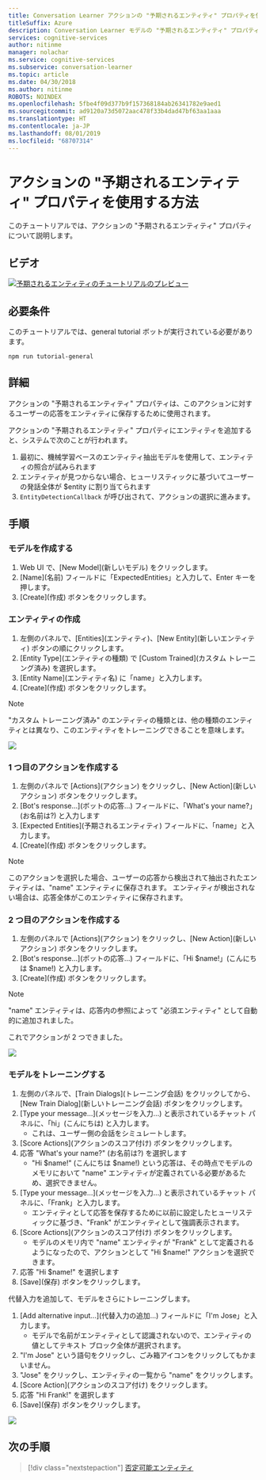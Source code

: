 ```yaml
---
title: Conversation Learner アクションの "予期されるエンティティ" プロパティを使用する方法 - Microsoft Cognitive Services | Microsoft Docs
titleSuffix: Azure
description: Conversation Learner モデルの "予期されるエンティティ" プロパティを使用する方法について説明します。
services: cognitive-services
author: nitinme
manager: nolachar
ms.service: cognitive-services
ms.subservice: conversation-learner
ms.topic: article
ms.date: 04/30/2018
ms.author: nitinme
ROBOTS: NOINDEX
ms.openlocfilehash: 5fbe4f09d377b9f157368184ab26341782e9aed1
ms.sourcegitcommit: ad9120a73d5072aac478f33b4dad47bf63aa1aaa
ms.translationtype: HT
ms.contentlocale: ja-JP
ms.lasthandoff: 08/01/2019
ms.locfileid: "68707314"
---
```

# <a name="how-to-use-the-expected-entity-property-of-actions"></a>アクションの "予期されるエンティティ" プロパティを使用する方法

このチュートリアルでは、アクションの "予期されるエンティティ" プロパティについて説明します。

## <a name="video"></a>ビデオ

[![予期されるエンティティのチュートリアルのプレビュー](https://aka.ms/cl_Tutorial_v3_ExpectedEntity_Preview)](https://aka.ms/cl_Tutorial_v3_ExpectedEntity)

## <a name="requirements"></a>必要条件
このチュートリアルでは、general tutorial ボットが実行されている必要があります。

    npm run tutorial-general

## <a name="details"></a>詳細
アクションの "予期されるエンティティ" プロパティは、このアクションに対するユーザーの応答をエンティティに保存するために使用されます。

アクションの "予期されるエンティティ" プロパティにエンティティを追加すると、システムで次のことが行われます。

1. 最初に、機械学習ベースのエンティティ抽出モデルを使用して、エンティティの照合が試みられます
2. エンティティが見つからない場合、ヒューリスティックに基づいてユーザーの発話全体が $entity に割り当てられます
3. `EntityDetectionCallback` が呼び出されて、アクションの選択に進みます。

## <a name="steps"></a>手順

### <a name="create-the-model"></a>モデルを作成する

1. Web UI で、[New Model]\(新しいモデル\) をクリックします。
2. [Name]\(名前\) フィールドに「ExpectedEntities」と入力して、Enter キーを押します。
3. [Create]\(作成\) ボタンをクリックします。

### <a name="entity-creation"></a>エンティティの作成

1. 左側のパネルで、[Entities]\(エンティティ\)、[New Entity]\(新しいエンティティ\) ボタンの順にクリックします。
2. [Entity Type]\(エンティティの種類\) で [Custom Trained]\(カスタム トレーニング済み\) を選択します。
3. [Entity Name]\(エンティティ名\) に「name」と入力します。
4. [Create]\(作成\) ボタンをクリックします。

> [!NOTE]
> "カスタム トレーニング済み" のエンティティの種類とは、他の種類のエンティティとは異なり、このエンティティをトレーニングできることを意味します。

![](../media/tutorial4_entities.PNG)

### <a name="create-the-first-action"></a>1 つ目のアクションを作成する

1. 左側のパネルで [Actions]\(アクション\) をクリックし、[New Action]\(新しいアクション\) ボタンをクリックします。
2. [Bot's response...]\(ボットの応答...\) フィールドに、「What's your name?」(お名前は?) と入力します
3. [Expected Entities]\(予期されるエンティティ\) フィールドに、「name」と入力します。
4. [Create]\(作成\) ボタンをクリックします。

> [!NOTE]
> このアクションを選択した場合、ユーザーの応答から検出されて抽出されたエンティティは、"name" エンティティに保存されます。 エンティティが検出されない場合は、応答全体がこのエンティティに保存されます。

### <a name="create-the-second-action"></a>2 つ目のアクションを作成する

1. 左側のパネルで [Actions]\(アクション\) をクリックし、[New Action]\(新しいアクション\) ボタンをクリックします。
2. [Bot's response...]\(ボットの応答...\) フィールドに、「Hi $name!」(こんにちは $name!) と入力します。
3. [Create]\(作成\) ボタンをクリックします。

> [!NOTE]
> "name" エンティティは、応答内の参照によって "必須エンティティ" として自動的に追加されました。

これでアクションが 2 つできました。

![](../media/tutorial4_actions.PNG)

### <a name="train-the-model"></a>モデルをトレーニングする

1. 左側のパネルで、[Train Dialogs]\(トレーニング会話\) をクリックしてから、[New Train Dialog]\(新しいトレーニング会話\) ボタンをクリックします。
2. [Type your message...]\(メッセージを入力...\) と表示されているチャット パネルに、「hi」(こんにちは) と入力します。
    - これは、ユーザー側の会話をシミュレートします。
3. [Score Actions]\(アクションのスコア付け\) ボタンをクリックします。
4. 応答 "What's your name?" (お名前は?) を選択します
    - "Hi $name!" (こんにちは $name!) という応答は、その時点でモデルのメモリにおいて "name" エンティティが定義されている必要があるため、選択できません。
5. [Type your message...]\(メッセージを入力...\) と表示されているチャット パネルに、「Frank」と入力します。
    - エンティティとして応答を保存するために以前に設定したヒューリスティックに基づき、"Frank" がエンティティとして強調表示されます。
6. [Score Actions]\(アクションのスコア付け\) ボタンをクリックします。
    - モデルのメモリ内で "name" エンティティが "Frank" として定義されるようになったので、アクションとして "Hi $name!" アクションを選択できます。
7. 応答 "Hi $name!" を選択します
8. [Save]\(保存\) ボタンをクリックします。

代替入力を追加して、モデルをさらにトレーニングします。

1. [Add alternative input...]\(代替入力の追加...\) フィールドに「I'm Jose」と入力します。
    - モデルで名前がエンティティとして認識されないので、エンティティの値としてテキスト ブロック全体が選択されます。
2. "I'm Jose" という語句をクリックし、ごみ箱アイコンをクリックしてもかまいません。
3. "Jose" をクリックし、エンティティの一覧から "name" をクリックします。
4. [Score Action]\(アクションのスコア付け\) をクリックします。
5. 応答 "Hi Frank!" を選択します
6. [Save]\(保存\) ボタンをクリックします。

![](../media/tutorial4_dialogs.PNG)

## <a name="next-steps"></a>次の手順

> [!div class="nextstepaction"]
> [否定可能エンティティ](./06-negatable-entities.md)
